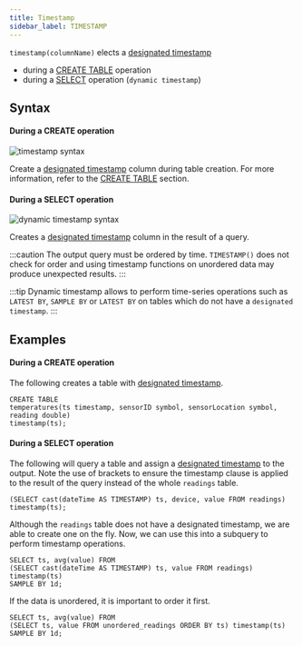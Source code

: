 ```yaml
---
title: Timestamp
sidebar_label: TIMESTAMP
---
```


`timestamp(columnName)` elects a [designated timestamp](concept/designated-timestamp.md)

- during a [CREATE TABLE](reference/sql/create-table.md#timestamp) operation
- during a [SELECT](reference/sql/select.md) operation (`dynamic timestamp`)

## Syntax

#### During a CREATE operation

![timestamp syntax](/img/doc/diagrams/timestamp.svg)

Create a [designated timestamp](concept/designated-timestamp.md) column during table
creation. For more information, refer to the [CREATE TABLE](reference/sql/create-table.md)
section.

#### During a SELECT operation

![dynamic timestamp syntax](/img/doc/diagrams/dynamicTimestamp.svg)

Creates a [designated timestamp](concept/designated-timestamp.md) column in the result of
a query.

:::caution
The output query must be ordered by time. `TIMESTAMP()` does not
check for order and using timestamp functions on unordered data may produce
unexpected results.
:::

:::tip
Dynamic timestamp allows to perform time-series operations such as
`LATEST BY`, `SAMPLE BY` or `LATEST BY` on tables which do not have a
`designated timestamp`.
:::

## Examples

#### During a CREATE operation

The following creates a table with
[designated timestamp](concept/designated-timestamp.md).

```questdb-sql title="Create table"
CREATE TABLE
temperatures(ts timestamp, sensorID symbol, sensorLocation symbol, reading double)
timestamp(ts);
```

#### During a SELECT operation

The following will query a table and assign a
[designated timestamp](concept/designated-timestamp.md) to the output. Note the use of
brackets to ensure the timestamp clause is applied to the result of the query
instead of the whole `readings` table.

```questdb-sql title="Dynamic timestamp"
(SELECT cast(dateTime AS TIMESTAMP) ts, device, value FROM readings) timestamp(ts);
```

Although the `readings` table does not have a designated timestamp, we are able
to create one on the fly. Now, we can use this into a subquery to perform
timestamp operations.

```questdb-sql title="Dynamic timestamp subquery"
SELECT ts, avg(value) FROM
(SELECT cast(dateTime AS TIMESTAMP) ts, value FROM readings) timestamp(ts)
SAMPLE BY 1d;
```

If the data is unordered, it is important to order it first.

```questdb-sql title="Dynamic timestamp - unordered data"
SELECT ts, avg(value) FROM
(SELECT ts, value FROM unordered_readings ORDER BY ts) timestamp(ts)
SAMPLE BY 1d;
```
